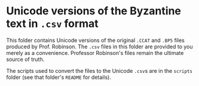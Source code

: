 # Unicode versions of the Byzantine text in `.csv` format

This folder contains Unicode versions of the original `.CCAT` and `.BP5` files produced by Prof. Robinson. The `.csv` files in this folder are provided to you merely as a convenience. Professor Robinson's files remain the ultimate source of truth.

The scripts used to convert the files to the Unicode `.csv`s are in the `scripts` folder (see that folder's `README` for details).
